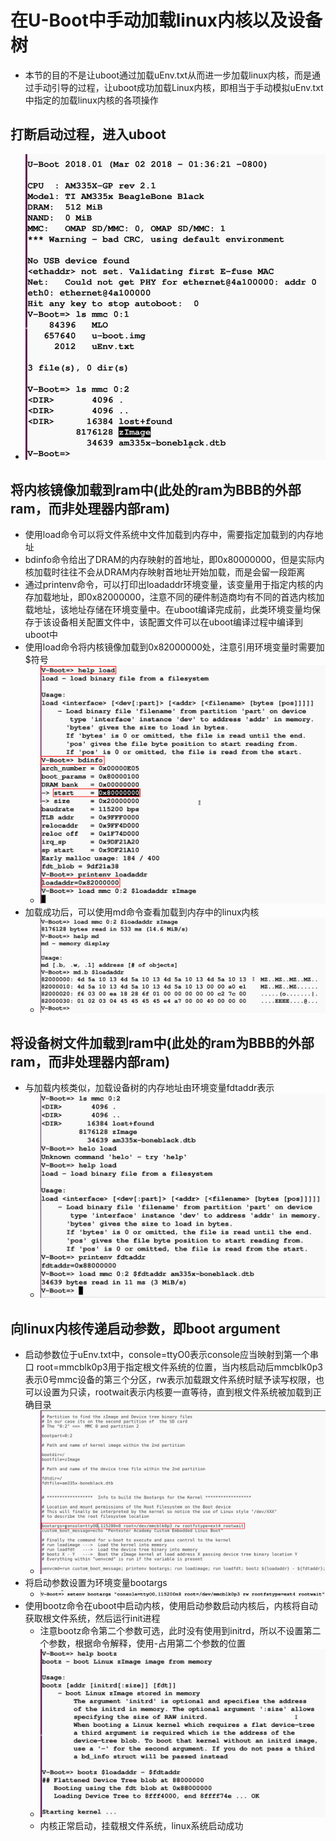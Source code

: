 # 在U-Boot中手动加载linux内核以及设备树
- 本节的目的不是让uboot通过加载uEnv.txt从而进一步加载linux内核，而是通过手动引导的过程，让uboot成功加载Linux内核，即相当于手动模拟uEnv.txt中指定的加载linux内核的各项操作
## 打断启动过程，进入uboot
- ![](pic/2021-08-01-15-55-54.png)
## 将内核镜像加载到ram中(此处的ram为BBB的外部ram，而非处理器内部ram)
- 使用load命令可以将文件系统中文件加载到内存中，需要指定加载到的内存地址
- bdinfo命令给出了DRAM的内存映射的首地址，即0x80000000，但是实际内核加载时往往不会从DRAM内存映射首地址开始加载，而是会留一段距离
- 通过printenv命令，可以打印出loadaddr环境变量，该变量用于指定内核的内存加载地址，即0x82000000，注意不同的硬件制造商均有不同的首选内核加载地址，该地址存储在环境变量中。在uboot编译完成前，此类环境变量均保存于该设备相关配置文件中，该配置文件可以在uboot编译过程中编译到uboot中
- 使用load命令将内核镜像加载到0x82000000处，注意引用环境变量时需要加$符号
  - ![](pic/2021-08-01-16-08-43.png)
- 加载成功后，可以使用md命令查看加载到内存中的linux内核
  - ![](pic/2021-08-01-16-21-08.png)
## 将设备树文件加载到ram中(此处的ram为BBB的外部ram，而非处理器内部ram)
- 与加载内核类似，加载设备树的内存地址由环境变量fdtaddr表示
  - ![](pic/2021-08-01-16-24-38.png)
## 向linux内核传递启动参数，即boot argument
- 启动参数位于uEnv.txt中，console=ttyO0表示console应当映射到第一个串口 root=mmcblk0p3用于指定根文件系统的位置，当内核启动后mmcblk0p3表示0号mmc设备的第三个分区，rw表示加载跟文件系统时赋予读写权限，也可以设置为只读，rootwait表示内核要一直等待，直到根文件系统被加载到正确目录
  - ![](pic/2021-08-01-16-35-30.png)
- 将启动参数设置为环境变量bootargs
  - ![](pic/2021-08-01-16-51-23.png)
- 使用bootz命令在uboot中启动内核，使用启动参数启动内核后，内核将自动获取根文件系统，然后运行init进程
  - 注意bootz命令第二个参数可选，此时没有使用到initrd，所以不设置第二个参数，根据命令解释，使用-占用第二个参数的位置
  - ![](pic/2021-08-01-16-55-53.png)
  - 内核正常启动，挂载根文件系统，linux系统启动成功